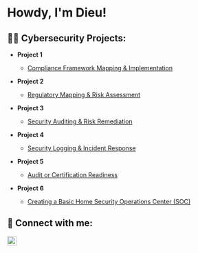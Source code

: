 <h1>Howdy, I'm Dieu! </h1>

<h2>👨‍💻 Cybersecurity Projects:</h2>

- <b>Project 1</b>
  - [Compliance Framework Mapping & Implementation](https://github.com/itsDieuDao/Compliance-Framework-Mapping-Implementation)

- <b>Project 2</b>
  - [Regulatory Mapping & Risk Assessment](https://github.com/itsDieuDao/Regulatory-Mapping-Risk-Assessment)
  
- <b>Project 3</b>
  - [Security Auditing & Risk Remediation](https://github.com/itsDieuDao/Security-Auditing-Risk-Remediation)
  
- <b>Project 4</b>
  - [Security Logging & Incident Response](https://github.com/itsDieuDao/Security-Logging-Incident-Response)
   
- <b>Project 5</b>
  - [Audit or Certification Readiness](https://github.com/itsDieuDao/Audit-or-Certification-Readiness)

- <b>Project 6</b>
  - [Creating a Basic Home Security Operations Center (SOC)]()
      
  

<h2> 🤳 Connect with me:</h2>


[<img align="left" alt="DieuDao | LinkedIn" width="22px" src="https://cdn.jsdelivr.net/npm/simple-icons@v3/icons/linkedin.svg" />][linkedin]



[linkedin]: https://www.linkedin.com/in/dieu-dao-506a1a126/

<!--
**joshmadakor1/joshmadakor1** is a ✨ _special_ ✨ repository because its `README.md` (this file) appears on your GitHub profile.

Here are some ideas to get you started:

- 🔭 I’m currently working on ...
- 🌱 I’m currently learning ...
- 👯 I’m looking to collaborate on ...
- 🤔 I’m looking for help with ...
- 💬 Ask me about ...
- 📫 How to reach me: ...
- 😄 Pronouns: ...
- ⚡ Fun fact: ...
-->
